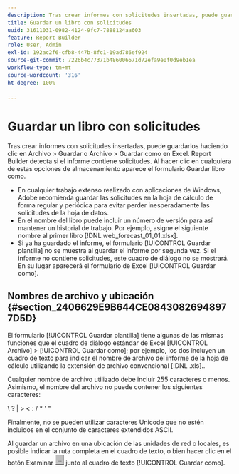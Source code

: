 ```yaml
---
description: Tras crear informes con solicitudes insertadas, puede guardarlos haciendo clic en Archivo > Guardar o Archivo > Guardar como en Excel. Report Builder detecta si el informe contiene solicitudes. Al hacer clic en cualquiera de estas opciones de almacenamiento aparece el formulario Guardar libro como.
title: Guardar un libro con solicitudes
uuid: 31611031-0982-4124-9fc7-7888124aa603
feature: Report Builder
role: User, Admin
exl-id: 192ac2f6-cfb8-447b-8fc1-19ad786ef924
source-git-commit: 7226b4c77371b486006671d72efa9e0f0d9eb1ea
workflow-type: tm+mt
source-wordcount: '316'
ht-degree: 100%

---
```


# Guardar un libro con solicitudes

Tras crear informes con solicitudes insertadas, puede guardarlos haciendo clic en Archivo > Guardar o Archivo > Guardar como en Excel. Report Builder detecta si el informe contiene solicitudes. Al hacer clic en cualquiera de estas opciones de almacenamiento aparece el formulario Guardar libro como.

* En cualquier trabajo extenso realizado con aplicaciones de Windows, Adobe recomienda guardar las solicitudes en la hoja de cálculo de forma regular y periódica para evitar perder inesperadamente las solicitudes de la hoja de datos.
* En el nombre del libro puede incluir un número de versión para así mantener un historial de trabajo. Por ejemplo, asigne el siguiente nombre al primer libro [!DNL web_forecast_01_01.xlsx].
* Si ya ha guardado el informe, el formulario [!UICONTROL Guardar plantilla] no se muestra al guardar el informe por segunda vez. Si el informe no contiene solicitudes, este cuadro de diálogo no se mostrará. En su lugar aparecerá el formulario de Excel [!UICONTROL Guardar como].

## Nombres de archivo y ubicación {#section_2406629E9B644CE08430826948977D5D}

El formulario [!UICONTROL Guardar plantilla] tiene algunas de las mismas funciones que el cuadro de diálogo estándar de Excel [!UICONTROL Archivo] > [!UICONTROL Guardar como]; por ejemplo, los dos incluyen un cuadro de texto para indicar el nombre de archivo del informe de la hoja de cálculo utilizando la extensión de archivo convencional [!DNL .xls]..

Cualquier nombre de archivo utilizado debe incluir 255 caracteres o menos. Asimismo, el nombre del archivo no puede contener los siguientes caracteres:

\ ? | > &lt; : / * &#39; &quot;

Finalmente, no se pueden utilizar caracteres Unicode que no estén incluidos en el conjunto de caracteres extendidos ASCII.

Al guardar un archivo en una ubicación de las unidades de red o locales, es posible indicar la ruta completa en el cuadro de texto, o bien hacer clic en el botón Examinar ![browse_button.gif](assets/browse_button.gif) junto al cuadro de texto [!UICONTROL Guardar como].
